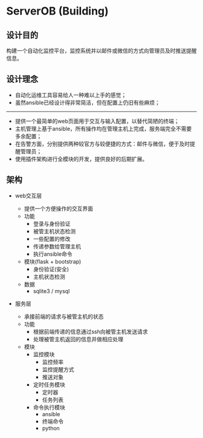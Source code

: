# ServerOB (Building)

## 设计目的 ##

构建一个自动化监控平台，监控系统并以邮件或微信的方式向管理员及时推送提醒信息。

## 设计理念 ##

- 自动化运维工具容易给人一种难以上手的感觉；
- 虽然ansible已经设计得非常简洁，但在配置上仍旧有些麻烦；

---

- 提供一个最简单的web页面用于交互与输入配置，以替代简陋的终端；
- 主机管理上基于ansible，所有操作均在管理主机上完成，服务端完全不需要多余配置；
- 在告警方面，分别提供两种较官方与较便捷的方式：邮件与微信，便于及时提醒管理员；
- 使用插件架构进行全模块的开发，提供良好的后期扩展。

## 架构 ##

- web交互层
	- 提供一个方便操作的交互界面
	- 功能
	    - 登录与身份验证
		- 被管主机状态检测
		- 一些配置的修改
		- 传递参数给管理主机
		- 执行ansible命令
	- 模块(flask + bootstrap)
		- 身份验证(安全)
		- 主机状态检测
    - 数据
        - sqlite3 / mysql
        
- 服务层
	- 承接前端的请求与被管主机的状态
	- 功能
		- 根据前端传递的信息通过ssh向被管主机发送请求
		- 处理被管主机返回的信息并做相应处理
	- 模块
		- 监控模块
			- 监控频率
			- 监控提醒方式
			- 推送对象
		- 定时任务模块
			- 定时器
			- 任务列表
		- 命令执行模块
			- ansible
			- 终端命令
			- python